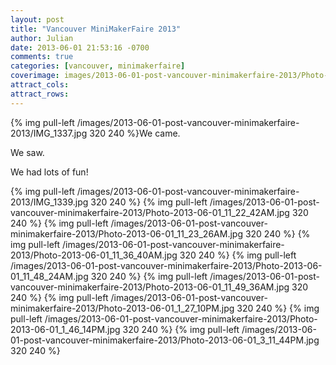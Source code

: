 ```yaml
---
layout: post
title: "Vancouver MiniMakerFaire 2013"
author: Julian
date: 2013-06-01 21:53:16 -0700
comments: true
categories: [vancouver, minimakerfaire]
coverimage: images/2013-06-01-post-vancouver-minimakerfaire-2013/Photo-2013-06-01_1_46_14PM.jpg
attract_cols:
attract_rows:
---
```


{% img pull-left /images/2013-06-01-post-vancouver-minimakerfaire-2013/IMG_1337.jpg 320 240 %}We came.

We saw.

We had lots of fun!
<!-- more -->
{% img pull-left /images/2013-06-01-post-vancouver-minimakerfaire-2013/IMG_1339.jpg 320 240 %}
{% img pull-left /images/2013-06-01-post-vancouver-minimakerfaire-2013/Photo-2013-06-01_11_22_42AM.jpg 320 240 %}
{% img pull-left /images/2013-06-01-post-vancouver-minimakerfaire-2013/Photo-2013-06-01_11_23_26AM.jpg 320 240 %}
{% img pull-left /images/2013-06-01-post-vancouver-minimakerfaire-2013/Photo-2013-06-01_11_36_40AM.jpg 320 240 %}
{% img pull-left /images/2013-06-01-post-vancouver-minimakerfaire-2013/Photo-2013-06-01_11_48_24AM.jpg 320 240 %}
{% img pull-left /images/2013-06-01-post-vancouver-minimakerfaire-2013/Photo-2013-06-01_11_49_36AM.jpg 320 240 %}
{% img pull-left /images/2013-06-01-post-vancouver-minimakerfaire-2013/Photo-2013-06-01_1_27_10PM.jpg 320 240 %}
{% img pull-left /images/2013-06-01-post-vancouver-minimakerfaire-2013/Photo-2013-06-01_1_46_14PM.jpg 320 240 %}
{% img pull-left /images/2013-06-01-post-vancouver-minimakerfaire-2013/Photo-2013-06-01_3_11_44PM.jpg 320 240 %}
